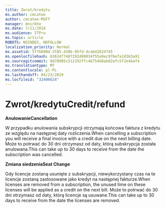 ```yaml
---
title: Zwrot/kredytu
ms.author: cmcatee
author: cmcatee-MSFT
manager: mnirkhe
ms.date: 7/11/2018
ms.audience: ITPro
ms.topic: article
ROBOTS: NOINDEX, NOFOLLOW
localization_priority: Normal
ms.assetid: 5f76890d-3f85-430b-95fd-dcab42624745
ms.openlocfilehash: 63624f7487292d09034f55a9ec976efa18363a91
ms.sourcegitcommit: 9d78905c512192ffc4675468abd2efc5f2e4baf4
ms.translationtype: MT
ms.contentlocale: pl-PL
ms.lasthandoff: 04/23/2019
ms.locfileid: "32406624"
---
```

# <a name="creditrefund"></a><span data-ttu-id="d4ef7-102">Zwrot/kredytu</span><span class="sxs-lookup"><span data-stu-id="d4ef7-102">Credit/refund</span></span>

 <span data-ttu-id="d4ef7-103">**Anulowanie**</span><span class="sxs-lookup"><span data-stu-id="d4ef7-103">**Cancellation**</span></span>
  
<span data-ttu-id="d4ef7-104">W przypadku anulowania subskrypcji otrzymają końcowa faktura z kredytu ze względu na następnej daty rozliczenia.</span><span class="sxs-lookup"><span data-stu-id="d4ef7-104">When cancelling a subscription you will receive a final invoice with a credit due on the next billing date.</span></span> <span data-ttu-id="d4ef7-105">Może to potrwać do 30 dni otrzymasz od daty, którą subskrypcja została anulowana.</span><span class="sxs-lookup"><span data-stu-id="d4ef7-105">This can take up to 30 days to receive from the date the subscription was cancelled.</span></span>
  
 <span data-ttu-id="d4ef7-106">**Zmiana siedzenia**</span><span class="sxs-lookup"><span data-stu-id="d4ef7-106">**Seat Change**</span></span>
  
<span data-ttu-id="d4ef7-107">Gdy licencje zostaną usunięte z subskrypcji, niewykorzystany czas na te licencje zostaną zastosowane jako kredyt na następnej fakturze.</span><span class="sxs-lookup"><span data-stu-id="d4ef7-107">When licenses are removed from a subscription, the unused time on these licenses will be applied as a credit on the next bill.</span></span> <span data-ttu-id="d4ef7-108">Może to potrwać do 30 dni otrzymasz od daty, którą licencje są usuwane.</span><span class="sxs-lookup"><span data-stu-id="d4ef7-108">This can take up to 30 days to receive from the date the licenses are removed.</span></span>
  


